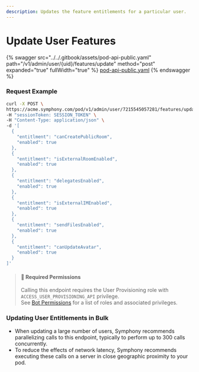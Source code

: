 ```yaml
---
description: Updates the feature entitlements for a particular user.
---
```


# Update User Features

{% swagger src="../../.gitbook/assets/pod-api-public.yaml" path="/v1/admin/user/{uid}/features/update" method="post" expanded="true" fullWidth="true" %}
[pod-api-public.yaml](../../.gitbook/assets/pod-api-public.yaml)
{% endswagger %}

### Request Example

```bash
curl -X POST \
https://acme.symphony.com/pod/v1/admin/user/7215545057281/features/update \
-H "sessionToken: SESSION_TOKEN" \
-H "Content-Type: application/json" \
-d '[
  {
    "entitlment": "canCreatePublicRoom",
    "enabled": true
  },
  {
    "entitlment": "isExternalRoomEnabled",
    "enabled": true
  },
  {
    "entitlment": "delegatesEnabled",
    "enabled": true
  },
  {
    "entitlment": "isExternalIMEnabled",
    "enabled": true
  },
  {
    "entitlment": "sendFilesEnabled",
    "enabled": true
  },
  {
    "entitlment": "canUpdateAvatar",
    "enabled": true
  }
]'
```

> #### 🚧 Required Permissions
>
> Calling this endpoint requires the User Provisioning role with `ACCESS_USER_PROVISIONING_API` privilege.\
> See [Bot Permissions](https://docs.developers.symphony.com/building-bots-on-symphony/configuration/bot-permissions) for a list of roles and associated privileges.

### Updating User Entitlements in Bulk

* When updating a large number of users, Symphony recommends parallelizing calls to this endpoint, typically to perform up to 300 calls concurrently.
* To reduce the effects of network latency, Symphony recommends executing these calls on a server in close geographic proximity to your pod.
